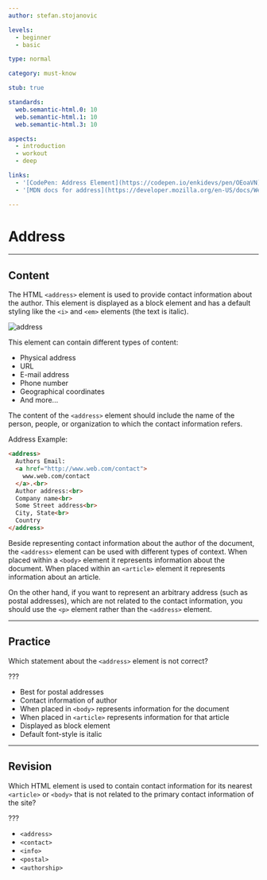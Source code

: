```yaml
---
author: stefan.stojanovic

levels:
  - beginner
  - basic

type: normal

category: must-know

stub: true

standards:
  web.semantic-html.0: 10
  web.semantic-html.1: 10
  web.semantic-html.3: 10

aspects:
  - introduction
  - workout
  - deep

links:
  - '[CodePen: Address Element](https://codepen.io/enkidevs/pen/OEoaVN){code}'
  - '[MDN docs for address](https://developer.mozilla.org/en-US/docs/Web/HTML/Element/address){website}'

---
```

# Address
---
## Content

The HTML `<address>` element is used to provide contact information about the author. This element is displayed as a block element and has a default styling like the `<i>` and `<em>` elements (the text is italic).

![address](%3Csvg%20xmlns%3D%22http%3A%2F%2Fwww.w3.org%2F2000%2Fsvg%22%20width%3D%22320%22%20height%3D%2288%22%3E%3Cg%20fill%3D%22none%22%20fill-rule%3D%22evenodd%22%3E%3Crect%20width%3D%22320%22%20height%3D%2288%22%20fill%3D%22%23FFF%22%20rx%3D%229%22%2F%3E%3Ctext%20fill%3D%22%23000%22%20font-family%3D%22Arial-ItalicMT%2C%20Arial%22%20font-size%3D%2216%22%20font-style%3D%22italic%22%3E%3Ctspan%20x%3D%2218%22%20y%3D%2232%22%3E1107%20Pearl%20Street%2C%20%3C%2Ftspan%3E%20%3Ctspan%20x%3D%2218%22%20y%3D%2249%22%3EBoulder%2C%20Colorado%20%3C%2Ftspan%3E%20%3Ctspan%20x%3D%2218%22%20y%3D%2266%22%3E80302%3C%2Ftspan%3E%3C%2Ftext%3E%3C%2Fg%3E%3C%2Fsvg%3E)

This element can contain different types of content:
  - Physical address
  - URL
  - E-mail address
  - Phone number
  - Geographical coordinates
  - And more...

The content of the `<address>` element should include the name of the person, people, or organization to which the contact information refers.

Address Example:
```html
<address>
  Authors Email:
  <a href="http://www.web.com/contact">
    www.web.com/contact
  </a>.<br>
  Author address:<br>
  Company name<br>
  Some Street address<br>
  City, State<br>
  Country
</address>
```

<!--[View CodePen](https://codepen.io/enkidevs/pen/OEoaVN)-->

Beside representing contact information about the author of the document, the `<address>` element can be used with different types of context. When placed within a `<body>` element it represents information about the document. When placed within an `<article>` element it represents information about an article.

On the other hand, if you want to represent an arbitrary address (such as postal addresses), which are not related to the contact information, you should use the `<p>` element rather than the `<address>` element.

---
## Practice

Which statement about the `<address>` element is not correct?

???

* Best for postal addresses
* Contact information of author
* When placed in `<body>` represents information for the document
* When placed in `<article>` represents information for that article
* Displayed as block element
* Default font-style is italic


---
## Revision

Which HTML element is used to contain contact information for its nearest `<article>` or `<body>` that is not related to the primary contact information of the site?

???

* `<address>`
* `<contact>`
* `<info>`
* `<postal>`
* `<authorship>`
